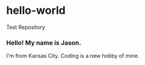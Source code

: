 # hello-world
Test Repository
<div> 
	<h3> Hello! My name is Jason. </h3>
	<p>I'm from Kansas City. Coding is a new hobby of mine. </p>
</div>

